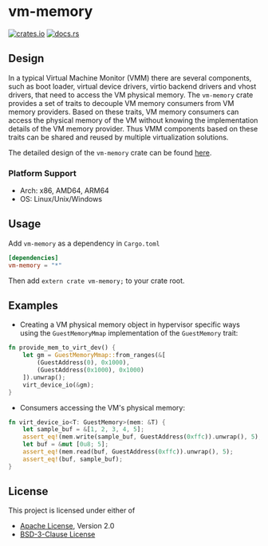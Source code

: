 # vm-memory

[![crates.io](https://img.shields.io/crates/v/vm-memory)](https://crates.io/crates/vm-memory)
[![docs.rs](https://img.shields.io/docsrs/vm-memory)](https://docs.rs/vm-memory/)

## Design

In a typical Virtual Machine Monitor (VMM) there are several components, such
as boot loader, virtual device drivers, virtio backend drivers and vhost
drivers, that need to access the VM physical memory. The `vm-memory` crate
provides a set of traits to decouple VM memory consumers from VM memory
providers. Based on these traits, VM memory consumers can access the physical
memory of the VM without knowing the implementation details of the VM memory
provider. Thus VMM components based on these traits can be shared and reused by
multiple virtualization solutions.

The detailed design of the `vm-memory` crate can be found [here](DESIGN.md).

### Platform Support

- Arch: x86, AMD64, ARM64
- OS: Linux/Unix/Windows

## Usage

Add `vm-memory` as a dependency in `Cargo.toml`

```toml
[dependencies]
vm-memory = "*"
```

Then add `extern crate vm-memory;` to your crate root.

## Examples

- Creating a VM physical memory object in hypervisor specific ways using the
  `GuestMemoryMmap` implementation of the `GuestMemory` trait:

```rust
fn provide_mem_to_virt_dev() {
    let gm = GuestMemoryMmap::from_ranges(&[
        (GuestAddress(0), 0x1000),
        (GuestAddress(0x1000), 0x1000)
    ]).unwrap();
    virt_device_io(&gm);
}
```

- Consumers accessing the VM's physical memory:

```rust
fn virt_device_io<T: GuestMemory>(mem: &T) {
    let sample_buf = &[1, 2, 3, 4, 5];
    assert_eq!(mem.write(sample_buf, GuestAddress(0xffc)).unwrap(), 5);
    let buf = &mut [0u8; 5];
    assert_eq!(mem.read(buf, GuestAddress(0xffc)).unwrap(), 5);
    assert_eq!(buf, sample_buf);
}
```

## License

This project is licensed under either of

- [Apache License](http://www.apache.org/licenses/LICENSE-2.0), Version 2.0
- [BSD-3-Clause License](https://opensource.org/licenses/BSD-3-Clause)
